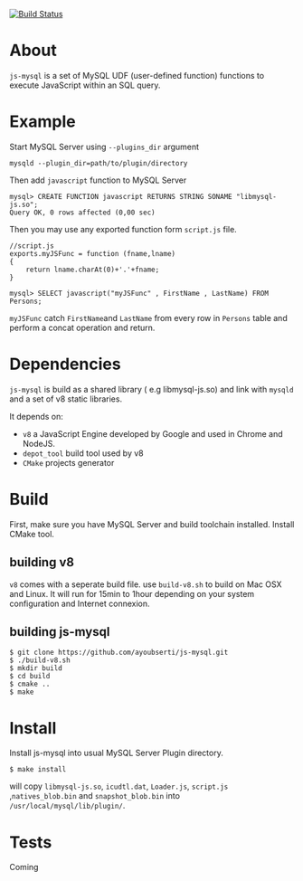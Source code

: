 [![Build Status](https://travis-ci.org/ayoubserti/js-mysql.svg?branch=master)](https://travis-ci.org/ayoubserti/js-mysql)

# About
`js-mysql` is a set of MySQL UDF (user-defined function) functions to execute JavaScript within an SQL query.

# Example

Start MySQL Server using `--plugins_dir` argument

````
mysqld --plugin_dir=path/to/plugin/directory
````

Then add `javascript` function to  MySQL Server

````
mysql> CREATE FUNCTION javascript RETURNS STRING SONAME "libmysql-js.so";
Query OK, 0 rows affected (0,00 sec)

````
Then you may use any exported function form `script.js` file.

````
//script.js
exports.myJSFunc = function (fname,lname)
{
    return lname.charAt(0)+'.'+fname; 
}
````

`mysql> SELECT javascript("myJSFunc" , FirstName , LastName) FROM Persons;`

`myJSFunc` catch `FirstName`and `LastName` from every row in `Persons` table and perform a concat operation and return.

# Dependencies
`js-mysql` is build as a shared library ( e.g libmysql-js.so) and link with `mysqld` and a set of v8 static libraries. 

It depends on:
 - `v8` a JavaScript Engine developed by Google and used in Chrome and NodeJS.
 - `depot_tool` build tool used by v8
 - `CMake` projects generator

 # Build

 First, make sure you have MySQL Server and build toolchain installed. Install CMake tool.

 ## building v8

 `v8` comes with a seperate build file. use `build-v8.sh` to build on Mac OSX and Linux. It will run for 15min to 1hour depending on your system configuration and Internet connexion.

 ## building js-mysql

 ````
 $ git clone https://github.com/ayoubserti/js-mysql.git
 $ ./build-v8.sh  
 $ mkdir build
 $ cd build
 $ cmake ..
 $ make 
 ````

 # Install
 
 Install js-mysql into usual MySQL Server Plugin directory. 

 ````
 $ make install
 ````
 will copy `libmysql-js.so`, `icudtl.dat`, `Loader.js`, `script.js` ,`natives_blob.bin` and  `snapshot_blob.bin` into `/usr/local/mysql/lib/plugin/`.

 # Tests

 Coming 




 
